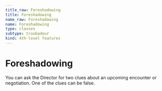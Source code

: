 ```yaml
---
title_raw: Foreshadowing
title: Foreshadowing
name_raw: Foreshadowing
name: Foreshadowing
type: classes
subtype: troubadour
kind: 4th-level features
---
```


# Foreshadowing

You can ask the Director for two clues about an upcoming encounter or negotiation. One of the clues can be false.
